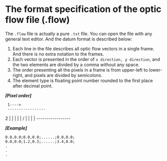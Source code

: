 # The format specification of the optic flow file (.flow)

The `.flow` file is actually a pure `.txt` file. You can open the file with any general text editor. And the datum format is described below:

1. Each line in the file describes all optic flow vectors in a single frame. And there is no extra notation to the frames.
2. Each vector is presented in the order of `x direction, y direction`, and the two elements are divided by a comma without any space.
3. The order presenting all the pixels in a frame is from upper-left to lower-right, and pixels are divided by semicolons.
4. The element type is floating point number rounded to the first place after decimal point.

___[Pixel order]___

     1---->
     -----------------
  2  |               |
  |  |               |
  \/ |               |
     |               |
     -----------------

___[Example]___

```
0.0,0.0;0.0,0.0;......;0.0,0.0;
0.0,0.0;1.2,0.3;......;3.4,0.0;
.
.
.
```
